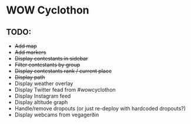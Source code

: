 # WOW Cyclothon

## TODO:
* ~~Add map~~
* ~~Add markers~~
* ~~Display contestants in sidebar~~
* ~~Filter contestants by group~~
* ~~Display contestants rank / current place~~
* ~~Display path~~
* Display weather overlay
* Display Twitter fead from #wowcyclothon
* Display Instagram feed
* Display altitude graph
* Handle/remove dropouts (or just re-deploy with hardcoded dropouts?)
* Display webcams from vegagerðin